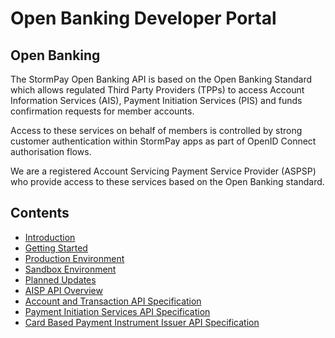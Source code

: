 # Open Banking Developer Portal

## Open Banking

The StormPay Open Banking API is based on the Open Banking Standard which allows regulated Third Party Providers (TPPs) to access Account Information Services (AIS), Payment Initiation Services (PIS) and funds confirmation requests for member accounts.

Access to these services on behalf of members is controlled by strong customer authentication within StormPay apps as part of OpenID Connect authorisation flows.

We are a registered Account Servicing Payment Service Provider (ASPSP) who provide access to these services based on the Open Banking standard.

## Contents

- [Introduction](/perry/developer/documentation?resource=ukhub-storm-portal&document=docs/10-index.md)
- [Getting Started](/perry/developer/documentation?resource=ukhub-storm-portal&document=docs/20-getting-started.md)
- [Production Environment](/perry/developer/documentation?resource=ukhub-storm-portal&document=docs/30-production.md)
- [Sandbox Environment](/perry/developer/documentation?resource=ukhub-storm-portal&document=docs/40-sandbox.md)
- [Planned Updates](/perry/developer/documentation?resource=ukhub-storm-portal&document=docs/50-planned-updates.md)
- [AISP API Overview](/perry/developer/documentation?resource=ukhub-storm-portal&document=docs/API%20Overview/ais.md)
- [Account and Transaction API Specification](/perry/developer/documentation?resource=ukhub-storm-portal&document=swagger/account-info-openapi.yaml)
- [Payment Initiation Services API Specification](/perry/developer/documentation?resource=ukhub-storm-portal&document=swagger/payment-initiation-openapi.yaml)
- [Card Based Payment Instrument Issuer API Specification](/perry/developer/documentation?resource=ukhub-storm-portal&document=swagger/confirmation-funds-openapi.yaml)
